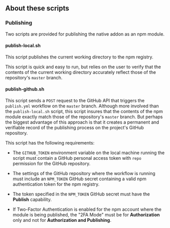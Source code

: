 ## About these scripts

### Publishing

Two scripts are provided for publishing the native addon as an npm module.

#### publish-local.sh

This script publishes the current working directory to the npm registry. 

This script is quick and easy to run, but relies on the user to verify that the contents of the current working directory accurately reflect those of the repository's `master` branch. 

#### publish-github.sh

This script sends a `POST` request to the GitHub API that triggers the `publish.yml` workflow on the `master` branch. Although more involved than the `publish-local.sh` script, this script insures that the contents of the npm module exactly match those of the repository's `master` branch. But perhaps the biggest advantage of this approach is that it creates a permanent and verifiable record of the publishing process on the project's GitHub repository.  

This script has the following requirements:

- The `GITHUB_TOKEN` environment variable on the local machine running the script must contain a GitHub personal access token with `repo` permission for the GitHub repository. 

- The settings of the GitHub repository where the workflow is running must include an `NPM_TOKEN` GitHub secret containing a valid npm authentication token for the npm registry.

- The token specified in the `NPM_TOKEN` GitHub secret must have the **Publish** capability. 

- If Two-Factor Authentication is enabled for the npm account where the module is being published, the "2FA Mode" must be for **Authorization** only and not for **Authorization and Publishing**.
